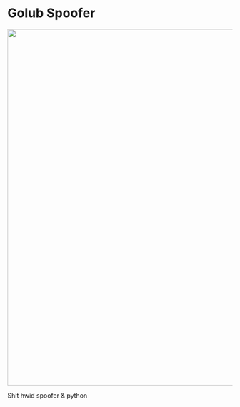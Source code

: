 # Golub Spoofer
<p align="center">
  <img width="800" src="https://github.com/exebyt3/Golub-Spoofer/assets/70565397/3b2cc491-5537-434b-b56c-e9be421b951f" alt="">
</p>
Shit hwid spoofer &amp; python
